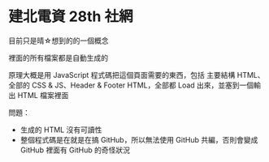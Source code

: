 # 建北電資 28th 社網

目前只是晴☆想到的的一個概念

裡面的所有檔案都是自動生成的

原理大概是用 JavaScript 程式碼把這個頁面需要的東西，包括 主要結構 HTML、全部的 CSS & JS、Header & Footer HTML，全部都 Load 出來，並塞到一個輸出 HTML 檔案裡面

問題：

- 生成的 HTML 沒有可讀性
- 整個程式碼是在就是在搞 GitHub，所以無法使用 GitHub 共編，否則會變成 GitHub 裡面有 GitHub 的奇怪狀況